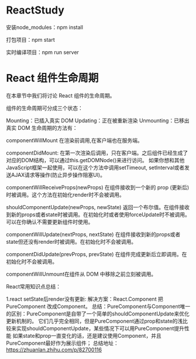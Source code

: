 # ReactStudy

安装node_modules：npm install

打包项目：npm start

实时编译项目：npm run server

# React 组件生命周期
在本章节中我们将讨论 React 组件的生命周期。

组件的生命周期可分成三个状态：

Mounting：已插入真实 DOM
Updating：正在被重新渲染
Unmounting：已移出真实 DOM
生命周期的方法有：

componentWillMount 在渲染前调用,在客户端也在服务端。

componentDidMount: 在第一次渲染后调用，只在客户端。之后组件已经生成了对应的DOM结构，可以通过this.getDOMNode()来进行访问。 如果你想和其他JavaScript框架一起使用，可以在这个方法中调用setTimeout, setInterval或者发送AJAX请求等操作(防止异步操作阻塞UI)。

componentWillReceiveProps(newProps) 在组件接收到一个新的 prop (更新后)时被调用。这个方法在初始化render时不会被调用。

shouldComponentUpdate(newProps, newState) 返回一个布尔值。在组件接收到新的props或者state时被调用。在初始化时或者使用forceUpdate时不被调用。 
可以在你确认不需要更新组件时使用。

componentWillUpdate(nextProps, nextState) 在组件接收到新的props或者state但还没有render时被调用。在初始化时不会被调用。

componentDidUpdate(prevProps, prevState) 在组件完成更新后立即调用。在初始化时不会被调用。

componentWillUnmount在组件从 DOM 中移除之前立刻被调用。

React常用知识点总结：

1.react setState后render没有更新:
    解决方案：React.Component 把PureComponent 改成Component。
    总结：PureComponent与Component唯一的区别：PureComponent是自带了一个简单的shouldComponentUpdate来优化更新机制的。
    它们几乎完全相同，但是PureComponent通过prop和state的浅比较来实现shouldComponentUpdate，某些情况下可以用PureComponent提升性能
    如果state和prop一直变化的话，还是建议使用Component，并且PureComponent最好作为展示组件；
    总结地址：https://zhuanlan.zhihu.com/p/82700116
